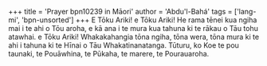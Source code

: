 +++
title = 'Prayer bpn10239 in Māori'
author = 'Abdu'l-Bahá'
tags = ['lang-mi', 'bpn-unsorted']
+++
E Tōku Ariki! e Tōku Ariki! He rama tēnei kua ngiha mai i te ahi o Tōu aroha, e kā ana i te mura kua tahuna ki te rākau o Tāu tohu atawhai. e Tōku Ariki! Whakakahangia tōna ngiha, tōna wera, tōna mura ki te ahi i tahuna ki te Hīnai o Tāu Whakatinanatanga. Tūturu, ko Koe te pou taunaki, te Pouāwhina, te Pūkaha, te marere, te Pourauaroha.
